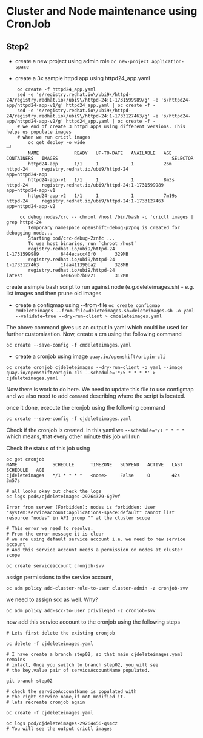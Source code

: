 # Cluster and Node maintenance using CronJob

## Step2

- create a new project using admin role
`oc new-project application-space`

- create a 3x sample httpd app using httpd24_app.yaml
```shell
    oc create -f httpd24_app.yaml
    sed -e 's/registry.redhat.io\/ubi9\/httpd-24/registry.redhat.io\/ubi9\/httpd-24:1-1731599989/g' -e 's/httpd24-app/httpd24-app-v1/g' httpd24_app.yaml | oc create -f - 
    sed -e 's/registry.redhat.io\/ubi9\/httpd-24/registry.redhat.io\/ubi9\/httpd-24:1-1733127463/g' -e 's/httpd24-app/httpd24-app-v2/g' httpd24_app.yaml | oc create -f -
    # we end of create 3 httpd apps using different versions. This helps us populate images
    # when we run crictl images
        oc get deploy -o wide                                                                                                                                                                                                                                                                 ─╯
        NAME             READY   UP-TO-DATE   AVAILABLE   AGE     CONTAINERS   IMAGES                                          SELECTOR
        httpd24-app      1/1     1            1           26m     httpd-24     registry.redhat.io/ubi9/httpd-24                app=httpd24-app
        httpd24-app-v1   1/1     1            1           8m3s    httpd-24     registry.redhat.io/ubi9/httpd-24:1-1731599989   app=httpd24-app-v1
        httpd24-app-v2   1/1     1            1           7m19s   httpd-24     registry.redhat.io/ubi9/httpd-24:1-1733127463   app=httpd24-app-v2

     oc debug nodes/crc -- chroot /host /bin/bash -c 'crictl images | grep httpd-24
        Temporary namespace openshift-debug-p2png is created for debugging node...
        Starting pod/crc-debug-2znfc ...
        To use host binaries, run `chroot /host`
        registry.redhat.io/ubi9/httpd-24                                               1-1731599989        6444ecacc40f0       329MB
        registry.redhat.io/ubi9/httpd-24                                               1-1733127463        1faa411390ba2       328MB
        registry.redhat.io/ubi9/httpd-24                                               latest              6e0650b7b0221       312MB
```

create a simple bash script to run against node (e.g.deleteimages.sh)
    - e.g. list images and then prune old images
- create a configmap using --from-file
`oc create configmap cmdeleteimages --from-file=deleteimages.sh=deleteimages.sh -o yaml --validate=true --dry-run=client > cmdeleteimages.yaml`

The above command gives us an output in yaml which could be used for 
further customization. Now, create a cm using the following command

`oc create --save-config -f cmdeleteimages.yaml`

- create a cronjob using image `quay.io/openshift/origin-cli`

`oc create cronjob cjdeleteimages --dry-run=client -o yaml --image quay.io/openshift/origin-cli --schedule='*/5 * * * *' > cjdeleteimages.yaml`

Now there is work to do here. We need to update this file to use configmap
and we also need to add `command` describing where
the script is located.


once it done, execute the cronjob using the following command

`oc create --save-config -f cjdeleteimages.yaml`

Check if the cronjob is created. In this yaml we `--schedule=*/1 * * * *` which
means, that every other minute this job will run

Check the status of this job using

```shell
oc get cronjob
NAME             SCHEDULE      TIMEZONE   SUSPEND   ACTIVE   LAST SCHEDULE   AGE
cjdeleteimages   */1 * * * *   <none>     False     0        42s             3m57s

# all looks okay but check the logs
oc logs pods/cjdeleteimages-29264379-6g7vf

Error from server (Forbidden): nodes is forbidden: User "system:serviceaccount:applications-space:default" cannot list resource "nodes" in API group "" at the cluster scope

# This error we need to resolve.
# From the error message it is clear
# we are using default service account i.e. we need to new service account
# And this service account needs a permission on nodes at cluster scope
```

`oc create serviceaccount cronjob-svv`

assign permissions to the service account,

`oc adm policy add-cluster-role-to-user cluster-admin -z cronjob-svv`

we need to assign scc as well. Why?

`oc adm policy add-scc-to-user privileged -z cronjob-svv` 

now add this service account to the cronjob using the following steps
```shell
# Lets first delete the existing cronjob

oc delete -f cjdeleteimages.yaml

# I have create a branch step02, so that main cjdeleteimages.yaml remains
# intact, Once you switch to branch step02, you will see
# the key,value pair of serviceAccountName populated.

git branch step02

# check the serviceAccountName is populated with
# the right service name,if not modified it.
# lets recreate cronjob again

oc create -f cjdeleteimages.yaml

oc logs pod/cjdeleteimages-29264456-qs4cz
# You will see the output crictl images

```


